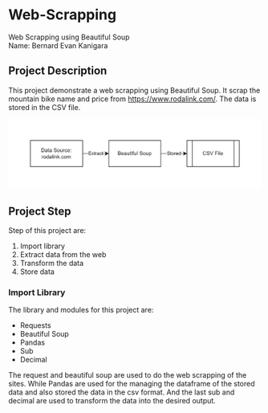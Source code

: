 # Web-Scrapping
Web Scrapping using Beautiful Soup <br/>
Name: Bernard Evan Kanigara

## Project Description
This project demonstrate a web scrapping using Beautiful Soup. It scrap the mountain bike name and price from https://www.rodalink.com/. The data is stored in the CSV file.

<img src="image/erd-beautiful-soup.jpg" alt="Workflow Beautiful Soup Project" width="700">

## Project Step
Step of this project are:
1. Import library
2. Extract data from the web
3. Transform the data
4. Store data

### Import Library
The library and modules for this project are:
- Requests
- Beautiful Soup 
- Pandas
- Sub
- Decimal

The request and beautiful soup are used to do the web scrapping of the sites. While Pandas are used for the managing the dataframe of the stored data and also stored the data in the csv format. And the last sub and decimal are used to transform the data into the desired output.
